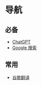 # 导航

## 必备

- [ChatGPT](https://chat.openai.com/)
- [Google 搜索](https://www.google.com/)

## 常用

- [谷歌翻译](https://translate.google.com/?hl=zh-CN)
